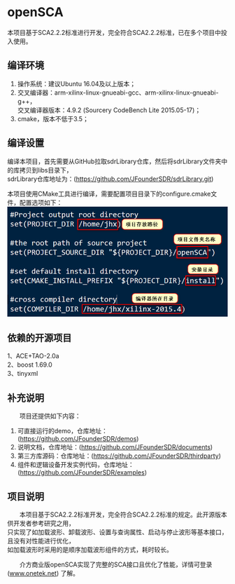 # openSCA
本项目基于SCA2.2.2标准进行开发，完全符合SCA2.2.2标准，已在多个项目中投入使用。<br>

## 编译环境
1. 操作系统：建议Ubuntu 16.04及以上版本；<br>
2. 交叉编译器：arm-xilinx-linux-gnueabi-gcc、arm-xilinx-linux-gnueabi-g++，<br>
交叉编译器版本：4.9.2 (Sourcery CodeBench Lite 2015.05-17)；<br>
3. cmake，版本不低于3.5；<br>

## 编译设置
编译本项目，首先需要从GitHub拉取sdrLibrary仓库，然后将sdrLibrary文件夹中的库拷贝到libs目录下，<br>
sdrLibrary仓库地址为：(https://github.com/JFounderSDR/sdrLibrary.git)<br>

本项目使用CMake工具进行编译，需要配置项目目录下的configure.cmake文件，配置选项如下：<br>
![load picture failed](https://github.com/JFounderSDR/openSCA/blob/master/compile_config.png)<br>

## 依赖的开源项目
1、ACE+TAO-2.0a<br>
2、boost 1.69.0<br>
3、tinyxml<br>

## 补充说明
&emsp;&emsp;项目还提供如下内容：<br>
1. 可直接运行的demo，仓库地址：(https://github.com/JFounderSDR/demos)<br>
2. 说明文档，仓库地址：(https://github.com/JFounderSDR/documents)<br>
3. 第三方库源码：仓库地址：(https://github.com/JFounderSDR/thirdparty)<br>
4. 组件和逻辑设备开发实例代码，仓库地址：(https://github.com/JFounderSDR/examples)

## 项目说明
&emsp;&emsp;本项目基于SCA2.2.2标准开发，完全符合SCA2.2.2标准的规定。此开源版本供开发者参考研究之用，<br>
只实现了如加载波形、卸载波形、设置与查询属性、启动与停止波形等基本接口，且没有对性能进行优化，<br>
如加载波形时采用的是顺序加载波形组件的方式，耗时较长。<br>

&emsp;&emsp;介方商业版openSCA实现了完整的SCA接口且优化了性能，详情可登录(www.onetek.net) 了解。
